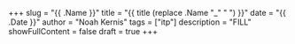 +++
slug = "{{ .Name }}"
title = "{{ title (replace .Name "_" " ") }}"
date = "{{ .Date }}"
author = "Noah Kernis"
tags = ["itp"]
description = "FILL"
showFullContent = false
draft = true
+++